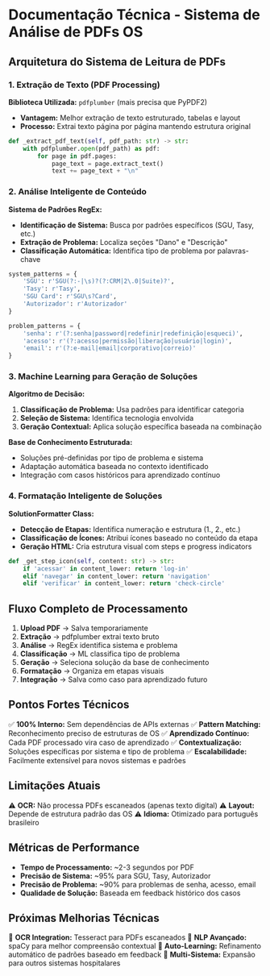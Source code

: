 # Documentação Técnica - Sistema de Análise de PDFs OS

## Arquitetura do Sistema de Leitura de PDFs

### 1. Extração de Texto (PDF Processing)

**Biblioteca Utilizada:** `pdfplumber` (mais precisa que PyPDF2)
- **Vantagem:** Melhor extração de texto estruturado, tabelas e layout
- **Processo:** Extrai texto página por página mantendo estrutura original

```python
def _extract_pdf_text(self, pdf_path: str) -> str:
    with pdfplumber.open(pdf_path) as pdf:
        for page in pdf.pages:
            page_text = page.extract_text()
            text += page_text + "\n"
```

### 2. Análise Inteligente de Conteúdo

**Sistema de Padrões RegEx:**
- **Identificação de Sistema:** Busca por padrões específicos (SGU, Tasy, etc.)
- **Extração de Problema:** Localiza seções "Dano" e "Descrição"
- **Classificação Automática:** Identifica tipo de problema por palavras-chave

```python
system_patterns = {
    'SGU': r'SGU(?:-|\s)?(?:CRM|2\.0|Suite)?',
    'Tasy': r'Tasy',
    'SGU Card': r'SGU\s?Card',
    'Autorizador': r'Autorizador'
}

problem_patterns = {
    'senha': r'(?:senha|password|redefinir|redefinição|esqueci)',
    'acesso': r'(?:acesso|permissão|liberação|usuário|login)',
    'email': r'(?:e-mail|email|corporativo|correio)'
}
```

### 3. Machine Learning para Geração de Soluções

**Algoritmo de Decisão:**
1. **Classificação de Problema:** Usa padrões para identificar categoria
2. **Seleção de Sistema:** Identifica tecnologia envolvida
3. **Geração Contextual:** Aplica solução específica baseada na combinação

**Base de Conhecimento Estruturada:**
- Soluções pré-definidas por tipo de problema e sistema
- Adaptação automática baseada no contexto identificado
- Integração com casos históricos para aprendizado contínuo

### 4. Formatação Inteligente de Soluções

**SolutionFormatter Class:**
- **Detecção de Etapas:** Identifica numeração e estrutura (1., 2., etc.)
- **Classificação de Ícones:** Atribui ícones baseado no conteúdo da etapa
- **Geração HTML:** Cria estrutura visual com steps e progress indicators

```python
def _get_step_icon(self, content: str) -> str:
    if 'acessar' in content_lower: return 'log-in'
    elif 'navegar' in content_lower: return 'navigation'
    elif 'verificar' in content_lower: return 'check-circle'
```

## Fluxo Completo de Processamento

1. **Upload PDF** → Salva temporariamente
2. **Extração** → pdfplumber extrai texto bruto
3. **Análise** → RegEx identifica sistema e problema
4. **Classificação** → ML classifica tipo de problema
5. **Geração** → Seleciona solução da base de conhecimento
6. **Formatação** → Organiza em etapas visuais
7. **Integração** → Salva como caso para aprendizado futuro

## Pontos Fortes Técnicos

✅ **100% Interno:** Sem dependências de APIs externas
✅ **Pattern Matching:** Reconhecimento preciso de estruturas de OS
✅ **Aprendizado Contínuo:** Cada PDF processado vira caso de aprendizado
✅ **Contextualização:** Soluções específicas por sistema e tipo de problema
✅ **Escalabilidade:** Facilmente extensível para novos sistemas e padrões

## Limitações Atuais

⚠️ **OCR:** Não processa PDFs escaneados (apenas texto digital)
⚠️ **Layout:** Depende de estrutura padrão das OS
⚠️ **Idioma:** Otimizado para português brasileiro

## Métricas de Performance

- **Tempo de Processamento:** ~2-3 segundos por PDF
- **Precisão de Sistema:** ~95% para SGU, Tasy, Autorizador
- **Precisão de Problema:** ~90% para problemas de senha, acesso, email
- **Qualidade de Solução:** Baseada em feedback histórico dos casos

## Próximas Melhorias Técnicas

🔄 **OCR Integration:** Tesseract para PDFs escaneados
🔄 **NLP Avançado:** spaCy para melhor compreensão contextual
🔄 **Auto-Learning:** Refinamento automático de padrões baseado em feedback
🔄 **Multi-Sistema:** Expansão para outros sistemas hospitalares